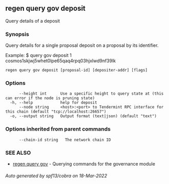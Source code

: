 ## regen query gov deposit

Query details of a deposit

### Synopsis

Query details for a single proposal deposit on a proposal by its identifier.

Example:
$ <appd> query gov deposit 1 cosmos1skjwj5whet0lpe65qaq4rpq03hjxlwd9nf39lk

```
regen query gov deposit [proposal-id] [depositer-addr] [flags]
```

### Options

```
      --height int      Use a specific height to query state at (this can error if the node is pruning state)
  -h, --help            help for deposit
      --node string     <host>:<port> to Tendermint RPC interface for this chain (default "tcp://localhost:26657")
  -o, --output string   Output format (text|json) (default "text")
```

### Options inherited from parent commands

```
      --chain-id string   The network chain ID
```

### SEE ALSO

* [regen query gov](regen_query_gov.md)	 - Querying commands for the governance module

###### Auto generated by spf13/cobra on 18-Mar-2022
